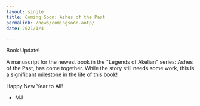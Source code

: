 ```yaml
---
layout: single
title: Coming Soon: Ashes of the Past
permalink: /news/comingsoon-aotp/
date: 2021/1/4

---
```


Book Update!

A manuscript for the newest book in the "Legends of Akelian" series: Ashes of the Past, has come together. While
the story still needs some work, this is a significant milestone in the life of this book!

Happy New Year to All!

- MJ
